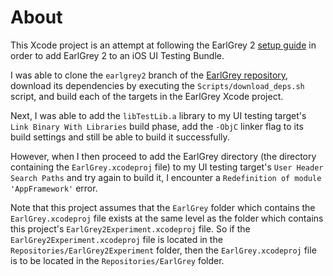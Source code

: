 # About

This Xcode project is an attempt at following the EarlGrey 2 [setup guide](https://github.com/google/EarlGrey/blob/earlgrey2/docs/setup.md) in order to add EarlGrey 2 to an iOS UI Testing Bundle.

I was able to clone the `earlgrey2` branch of the [EarlGrey repository](https://github.com/google/EarlGrey), download its dependencies by executing the `Scripts/download_deps.sh` script, and build each of the targets in the EarlGrey Xcode project.

Next, I was able to add the `libTestLib.a` library to my UI testing target's `Link Binary With Libraries` build phase, add the `-ObjC` linker flag to its build settings and still be able to build it successfully.

However, when I then proceed to add the EarlGrey directory (the directory containing the `EarlGrey.xcodeproj` file) to my UI testing target's `User Header Search Paths` and try again to build it, I encounter a `Redefinition of module 'AppFramework'` error.

Note that this project assumes that the `EarlGrey` folder which contains the `EarlGrey.xcodeproj` file exists at the same level as the folder which contains this project's `EarlGrey2Experiment.xcodeproj` file. So if the `EarlGrey2Experiment.xcodeproj` file is located in the `Repositories/EarlGrey2Experiment` folder, then the `EarlGrey.xcodeproj` file is to be located in the `Repositories/EarlGrey` folder.
